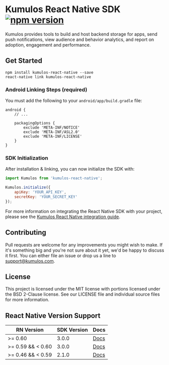 # Kumulos React Native SDK [![npm version](https://badge.fury.io/js/kumulos-react-native.svg)](https://www.npmjs.com/package/kumulos-react-native)

Kumulos provides tools to build and host backend storage for apps, send push notifications, view audience and behavior analytics, and report on adoption, engagement and performance.

## Get Started

```
npm install kumulos-react-native --save
react-native link kumulos-react-native
```

### Android Linking Steps (required)

You must add the following to your `android/app/build.gradle` file:

```
android {
    // ...

    packagingOptions {
        exclude 'META-INF/NOTICE'
        exclude 'META-INF/ASL2.0'
        exclude 'META-INF/LICENSE'
    }
}
```

### SDK Initialization

After installation & linking, you can now initialize the SDK with:

```javascript
import Kumulos from 'kumulos-react-native';

Kumulos.initialize({
    apiKey: 'YOUR_API_KEY',
    secretKey: 'YOUR_SECRET_KEY'
});
```

For more information on integrating the React Native SDK with your project, please see the [Kumulos React Native integration guide](https://docs.kumulos.com/integration/react-native).

## Contributing

Pull requests are welcome for any improvements you might wish to make. If it's something big and you're not sure about it yet, we'd be happy to discuss it first. You can either file an issue or drop us a line to [support@kumulos.com](mailto:support@kumulos.com).

## License

This project is licensed under the MIT license with portions licensed under the BSD 2-Clause license. See our LICENSE file and individual source files for more information.

## React Native Version Support

| RN Version        | SDK Version | Docs                                                                           |
| ----------------- | ----------- | ------------------------------------------------------------------------------ |
| >= 0.60           | 3.0.0       | [Docs](https://github.com/Kumulos/KumulosSdkReactNative/blob/master/README.md) |
| >= 0.59 && < 0.60 | 3.0.0       | [Docs](https://github.com/Kumulos/KumulosSdkReactNative/blob/3.0.0/README.md)  |
| >= 0.46 && < 0.59 | 2.1.0       | [Docs](https://github.com/Kumulos/KumulosSdkReactNative/blob/2.1.0/README.md)  |
